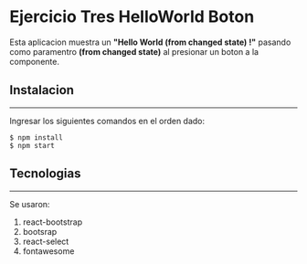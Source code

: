 # Ejercicio Tres HelloWorld Boton

Esta aplicacion muestra un **"Hello World (from changed state) !"** pasando como paramentro **(from changed state)** al presionar un boton a la componente.


## Instalacion 
***
Ingresar los siguientes comandos en el orden dado:
```
$ npm install
$ npm start
```
## Tecnologias
***
Se usaron:
1. react-bootstrap
2. bootsrap
3. react-select
4. fontawesome